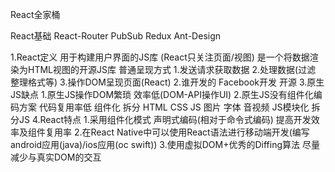 React全家桶

React基础
React-Router
PubSub
Redux
Ant-Design

1.React定义
    用于构建用户界面的JS库
    (React只关注页面/视图)
    是一个将数据渲染为HTML视图的开源JS库
普通呈现方式
    1.发送请求获取数据
    2.处理数据(过滤 整理格式等)
    3.操作DOM呈现页面(React)
2.谁开发的
    Facebook开发 开源
3.原生JS缺点
    1.原生JS操作DOM繁琐 效率低(DOM-API操作UI)
    2.原生JS没有组件化编码方案 代码复用率低
    组件化
        拆分 HTML CSS JS 图片 字体 音视频
    JS模块化
        拆分JS
4.React特点
    1.采用组件化模式 声明式编码(相对于命令式编码) 提高开发效率及组件复用率
    2.在React Native中可以使用React语法进行移动端开发(编写android应用(java)/ios应用(oc swift))
    3.使用虚拟DOM+优秀的Diffing算法 尽量减少与真实DOM的交互
    


























